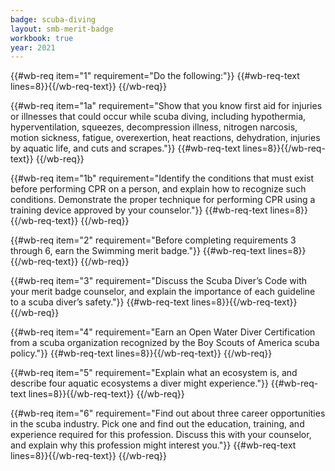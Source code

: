 ```yaml
---
badge: scuba-diving
layout: smb-merit-badge
workbook: true
year: 2021
---
```



{{#wb-req item="1" requirement="Do the following:"}}
{{#wb-req-text lines=8}}{{/wb-req-text}}
{{/wb-req}}

{{#wb-req item="1a" requirement="Show that you know first aid for injuries or illnesses that could occur while scuba diving, including hypothermia, hyperventilation, squeezes, decompression illness, nitrogen narcosis, motion sickness, fatigue, overexertion, heat reactions, dehydration, injuries by aquatic life, and cuts and scrapes."}}
{{#wb-req-text lines=8}}{{/wb-req-text}}
{{/wb-req}}

{{#wb-req item="1b" requirement="Identify the conditions that must exist before performing CPR on a person, and explain how to recognize such conditions. Demonstrate the proper technique for performing CPR using a training device approved by your counselor."}}
{{#wb-req-text lines=8}}{{/wb-req-text}}
{{/wb-req}}

{{#wb-req item="2" requirement="Before completing requirements 3 through 6, earn the Swimming merit badge."}}
{{#wb-req-text lines=8}}{{/wb-req-text}}
{{/wb-req}}

{{#wb-req item="3" requirement="Discuss the Scuba Diver’s Code with your merit badge counselor, and explain the importance of each guideline to a scuba diver’s safety."}}
{{#wb-req-text lines=8}}{{/wb-req-text}}
{{/wb-req}}

{{#wb-req item="4" requirement="Earn an Open Water Diver Certification from a scuba organization recognized by the Boy Scouts of America scuba policy."}}
{{#wb-req-text lines=8}}{{/wb-req-text}}
{{/wb-req}}

{{#wb-req item="5" requirement="Explain what an ecosystem is, and describe four aquatic ecosystems a diver might experience."}}
{{#wb-req-text lines=8}}{{/wb-req-text}}
{{/wb-req}}

{{#wb-req item="6" requirement="Find out about three career opportunities in the scuba industry. Pick one and find out the education, training, and experience required for this profession. Discuss this with your counselor, and explain why this profession might interest you."}}
{{#wb-req-text lines=8}}{{/wb-req-text}}
{{/wb-req}}
